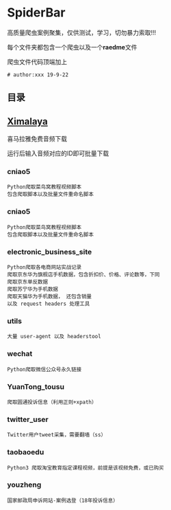 # SpiderBar

高质量爬虫案例聚集，仅供测试，学习，切勿暴力索取!!!

每个文件夹都包含一个爬虫以及一个**raedme**文件

爬虫文件代码顶端加上
```angular2html
# author:xxx 19-9-22
```



## 目录

## [Ximalaya](https://github.com/joelYing/SpiderBar/tree/master/Ximalaya) 

喜马拉雅免费音频下载

运行后输入音频对应的ID即可批量下载

### cniao5  

```
Python爬取菜鸟窝教程视频脚本  
包含爬取脚本以及批量文件重命名脚本
```


### cniao5  

```
Python爬取菜鸟窝教程视频脚本  
包含爬取脚本以及批量文件重命名脚本
```

### electronic_business_site  

```
Python爬取各电商网站实战记录  
爬取京东华为旗舰店手机数据，包含折扣价、价格、评论数等，下同  
爬取京东单反数据  
爬取苏宁华为手机数据  
爬取天猫华为手机数据， 还包含销量  
以及 request headers 处理工具
```

### utils  

```
大量 user-agent 以及 headerstool  
```

### wechat  

```
Python爬取微信公众号永久链接  
```

### YuanTong_tousu  

```
爬取圆通投诉信息（利用正则+xpath）  
```

### twitter_user  

```
Twitter用户tweet采集，需要翻墙（ss）  
```

### taobaoedu

```
Python3 爬取淘宝教育指定课程视频，前提是该视频免费，或已购买
```

### youzheng

```
国家邮政局申诉网站-案例选登（18年投诉信息）
```
